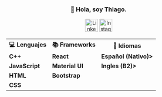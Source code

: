 <div class="readmeWrapper">
  <h3 align="center">👋 Hola, soy Thiago.</h3>
  <div class="contact" align="center">
    <a target="_BLANK" href="https://www.linkedin.com/in/thiagolopezalderete/"><img src="https://clipart-best.com/img/linkedIn/linkedIn-clip-art-2.png" alt="LinkedIn" width="35px"></a>
     <a target="_BLANK" href="https://www.instagram.com/thiagolopez_a/"><img src="https://clipart-best.com/img/instagram/instagram-clip-art-16.png" alt="Instagram" width="35px"></a>
  </div>
  <table align="center">
    <tr>
      <th>💻 Lenguajes</th>
      <th>📚 Frameworks</th>
      <th>💬 Idiomas</th>
    </tr>
    <tr>
      <td><b>C++</b></td>
      <td><b>React</b></td>
      <td><b>Español (Nativo)></b></td>
    </tr>
    <tr>
      <td><b>JavaScript</b></td>
      <td><b>Material UI</b></td>
      <td><b>Ingles (B2)></b></td>
    </tr>
    <tr>
      <td><b>HTML</b></td>
      <td><b>Bootstrap</b></td>
      <td></td>
    </tr>
    <tr>
      <td><b>CSS</b></td>
      <td></td>
      <td></td>
    </tr>
  </table>
  <!--
  <h4>💻 Lenguajes<b></b></h4>
  <ul>
    <li><b>C++</b></li>
    <li><b>JavaScript</b></li>
    <li><b>HTML</b></li>
    <li><b>CSS</b></li>
  </ul>
</div>
--!>

<!--
<h2> 👋 Hola, soy Thiago! </h2>
  <h3> -🌱Estudiando Ingenieria en Sistemas, UTN-FRT.</h3>
  <h3> -🌱Estudiando desarrollo web FullStack.</h3>
  <h3> -💬Si necesitas de mi ayuda mandame un mensaje!</h3>

<h2> ✅ Conocimientos </h2>
    <h3>- HTML</h3>
    <h3>- CSS</h3>
    <h3>- JavaScript</h3>
    <h3>- C++</h3>
<h2> 📞 Contacto</h2>
    <a target="_BLANK" href="https://www.linkedin.com/in/thiagolopezalderete/"><img src="https://clipart-best.com/img/linkedIn/linkedIn-clip-art-2.png" alt="LinkedIn" width="35px"></a>
--!>
  
 
  

<!--
**ThiagoLopezA/ThiagoLopezA** is a ✨ _special_ ✨ repository because its `README.md` (this file) appears on your GitHub profile.

Here are some ideas to get you started:

- 🔭 I’m currently working on ...
- 🌱 I’m currently learning ...
- 👯 I’m looking to collaborate on ...
- 🤔 I’m looking for help with ...
- 💬 Ask me about ...
- 📫 How to reach me: ...
- 😄 Pronouns: ...
- ⚡ Fun fact: ...
-->
